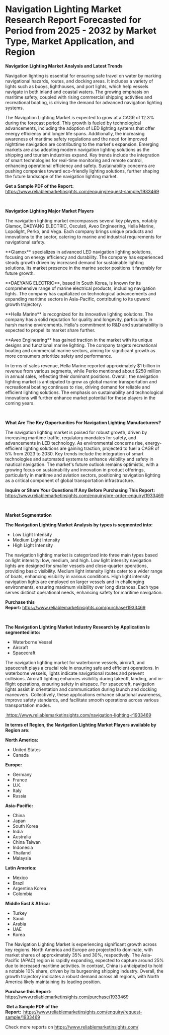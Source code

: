 <p><h1>Navigation Lighting Market Research Report Forecasted for Period from 2025 -  2032 by Market Type, Market Application, and Region</h1></p><p><strong>Navigation Lighting Market Analysis and Latest Trends</strong></p>
<p><p>Navigation lighting is essential for ensuring safe travel on water by marking navigational hazards, routes, and docking areas. It includes a variety of lights such as buoys, lighthouses, and port lights, which help vessels navigate in both inland and coastal waters. The growing emphasis on maritime safety, coupled with rising commercial shipping activities and recreational boating, is driving the demand for advanced navigation lighting systems.</p><p>The Navigation Lighting Market is expected to grow at a CAGR of 12.3% during the forecast period. This growth is fueled by technological advancements, including the adoption of LED lighting systems that offer energy efficiency and longer life spans. Additionally, the increasing awareness of maritime safety regulations and the need for improved nighttime navigation are contributing to the market's expansion. Emerging markets are also adopting modern navigation lighting solutions as the shipping and tourism industries expand. Key trends include the integration of smart technologies for real-time monitoring and remote control, enhancing operational efficiency and safety. Sustainability concerns are pushing companies toward eco-friendly lighting solutions, further shaping the future landscape of the navigation lighting market.</p></p>
<p><strong>Get a Sample PDF of the Report:&nbsp;</strong> <a href="https://www.reliablemarketinsights.com/enquiry/request-sample/1933469?utm_campaign=2214&utm_medium=2&utm_source=Github&utm_content=ia&utm_term=05042025&utm_id=navigation-lighting">https://www.reliablemarketinsights.com/enquiry/request-sample/1933469</a></p>
<p>&nbsp;</p>
<p><strong>Navigation Lighting Major Market Players</strong></p>
<p><p>The navigation lighting market encompasses several key players, notably Glamox, DAEYANG ELECTRIC, Osculati, Aveo Engineering, Hella Marine, Lopolight, Perko, and Vega. Each company brings unique products and innovations to the sector, catering to marine and industrial requirements for navigational safety.</p><p>**Glamox** specializes in advanced LED navigation lighting solutions, focusing on energy efficiency and durability. The company has experienced steady growth driven by increased demand for sustainable lighting solutions. Its market presence in the marine sector positions it favorably for future growth.</p><p>**DAEYANG ELECTRIC**, based in South Korea, is known for its comprehensive range of marine electrical products, including navigation lights. The company has capitalized on technological advancements and expanding maritime sectors in Asia-Pacific, contributing to its upward growth trajectory.</p><p>**Hella Marine** is recognized for its innovative lighting solutions. The company has a solid reputation for quality and longevity, particularly in harsh marine environments. Hella's commitment to R&D and sustainability is expected to propel its market share further.</p><p>**Aveo Engineering** has gained traction in the market with its unique designs and functional marine lighting. The company targets recreational boating and commercial marine sectors, aiming for significant growth as more consumers prioritize safety and performance.</p><p>In terms of sales revenue, Hella Marine reported approximately $1 billion in revenue from various segments, while Perko mentioned about $250 million in annual sales, reflecting their dominant positions. Overall, the navigation lighting market is anticipated to grow as global marine transportation and recreational boating continues to rise, driving demand for reliable and efficient lighting solutions. The emphasis on sustainability and technological innovations will further enhance market potential for these players in the coming years.</p></p>
<p>&nbsp;</p>
<p><strong>What Are The Key Opportunities For Navigation Lighting Manufacturers?</strong></p>
<p><p>The navigation lighting market is poised for robust growth, driven by increasing maritime traffic, regulatory mandates for safety, and advancements in LED technology. As environmental concerns rise, energy-efficient lighting solutions are gaining traction, projected to fuel a CAGR of 5% from 2023 to 2030. Key trends include the integration of smart technologies and automated systems to enhance visibility and safety in nautical navigation. The market's future outlook remains optimistic, with a growing focus on sustainability and innovation in product offerings, particularly in maritime and aviation sectors, positioning navigation lighting as a critical component of global transportation infrastructure.</p></p>
<p><strong>Inquire or Share Your Questions If Any Before Purchasing This Report:</strong> <a href="https://www.reliablemarketinsights.com/enquiry/pre-order-enquiry/1933469?utm_campaign=2214&utm_medium=2&utm_source=Github&utm_content=ia&utm_term=05042025&utm_id=navigation-lighting">https://www.reliablemarketinsights.com/enquiry/pre-order-enquiry/1933469</a></p>
<p>&nbsp;</p>
<p><strong>Market Segmentation</strong></p>
<p><strong>The Navigation Lighting Market Analysis by types is segmented into:</strong></p>
<p><ul><li>Low Light Intensity</li><li>Medium Light Intensity</li><li>High Light Intensity</li></ul></p>
<p><p>The navigation lighting market is categorized into three main types based on light intensity: low, medium, and high. Low light intensity navigation lights are designed for smaller vessels and close-quarter operations, providing basic visibility. Medium light intensity lights cater to a wider range of boats, enhancing visibility in various conditions. High light intensity navigation lights are employed on larger vessels and in challenging environments, ensuring maximum visibility over long distances. Each type serves distinct operational needs, enhancing safety for maritime navigation.</p></p>
<p><strong>Purchase this Report:&nbsp;</strong><a href="https://www.reliablemarketinsights.com/purchase/1933469?utm_campaign=2214&utm_medium=2&utm_source=Github&utm_content=ia&utm_term=05042025&utm_id=navigation-lighting">https://www.reliablemarketinsights.com/purchase/1933469</a></p>
<p>&nbsp;</p>
<p><strong>The Navigation Lighting Market Industry Research by Application is segmented into:</strong></p>
<p><ul><li>Waterborne Vessel</li><li>Aircraft</li><li>Spacecraft</li></ul></p>
<p><p>The navigation lighting market for waterborne vessels, aircraft, and spacecraft plays a crucial role in ensuring safe and efficient operations. In waterborne vessels, lights indicate navigational routes and prevent collisions. Aircraft lighting enhances visibility during takeoff, landing, and in-flight operations, ensuring safety in airspace. For spacecraft, navigation lights assist in orientation and communication during launch and docking maneuvers. Collectively, these applications enhance situational awareness, improve safety standards, and facilitate smooth operations across various transportation modes.</p></p>
<p><a href="https://www.reliablemarketinsights.com/navigation-lighting-r1933469?utm_campaign=2214&utm_medium=2&utm_source=Github&utm_content=ia&utm_term=05042025&utm_id=navigation-lighting">&nbsp;https://www.reliablemarketinsights.com/navigation-lighting-r1933469</a></p>
<p><strong>In terms of Region, the Navigation Lighting Market Players available by Region are:</strong></p>
<p>
    <p> <strong> North America: </strong>
        <ul>
            <li>United States</li>
            <li>Canada</li>
        </ul>
        </p> 
    <p> <strong> Europe: </strong>
        <ul>
            <li>Germany</li>
            <li>France</li>
            <li>U.K.</li>
            <li>Italy</li>
            <li>Russia</li>
        </ul>
        </p> 
    <p> <strong> Asia-Pacific: </strong>
        <ul>
            <li>China</li>
            <li>Japan</li>
            <li>South Korea</li>
            <li>India</li>
            <li>Australia</li>
            <li>China Taiwan</li>
            <li>Indonesia</li>
            <li>Thailand</li>
            <li>Malaysia</li>
        </ul>
        </p> 
    <p> <strong> Latin America: </strong>
        <ul>
            <li>Mexico</li>
            <li>Brazil</li>
            <li>Argentina Korea</li>
            <li>Colombia</li>
        </ul>
        </p> 
    <p> <strong> Middle East & Africa: </strong>
        <ul>
            <li>Turkey</li>
            <li>Saudi</li>
            <li>Arabia</li>
            <li>UAE</li>
            <li>Korea</li>
        </ul>
    </p>
    </p>
<p><p>The Navigation Lighting Market is experiencing significant growth across key regions. North America and Europe are projected to dominate, with market shares of approximately 35% and 30%, respectively. The Asia-Pacific (APAC) region is rapidly expanding, expected to capture around 25% due to increased maritime activities. In contrast, China is anticipated to hold a notable 10% share, driven by its burgeoning shipping industry. Overall, the growth trajectory indicates a robust demand across all regions, with North America likely maintaining its leading position.</p></p>
<p><strong>Purchase this Report: </strong><a href="https://www.reliablemarketinsights.com/purchase/1933469?utm_campaign=2214&utm_medium=2&utm_source=Github&utm_content=ia&utm_term=05042025&utm_id=navigation-lighting">https://www.reliablemarketinsights.com/purchase/1933469</a></p>
<p>&nbsp;<strong>Get a Sample PDF of the Report:&nbsp;&nbsp;</strong><a href="https://www.reliablemarketinsights.com/enquiry/request-sample/1933469?utm_campaign=2214&utm_medium=2&utm_source=Github&utm_content=ia&utm_term=05042025&utm_id=navigation-lighting">https://www.reliablemarketinsights.com/enquiry/request-sample/1933469</a></p>
<p><strong></strong></p>
<p>Check more reports on <a href="https://www.reliablemarketinsights.com/?utm_campaign=2214&utm_medium=2&utm_source=Github&utm_content=ia&utm_term=05042025&utm_id=navigation-lighting">https://www.reliablemarketinsights.com/</a></p>